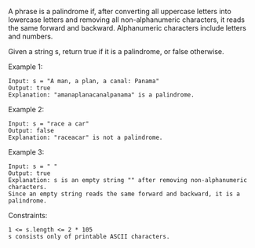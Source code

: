 A phrase is a palindrome if, after converting all uppercase letters into lowercase letters and removing all non-alphanumeric characters, it reads the same forward and backward. Alphanumeric characters include letters and numbers.

Given a string s, return true if it is a palindrome, or false otherwise.

Example 1:

    Input: s = "A man, a plan, a canal: Panama"
    Output: true
    Explanation: "amanaplanacanalpanama" is a palindrome.

Example 2:

    Input: s = "race a car"
    Output: false
    Explanation: "raceacar" is not a palindrome.

Example 3:

    Input: s = " "
    Output: true
    Explanation: s is an empty string "" after removing non-alphanumeric characters.
    Since an empty string reads the same forward and backward, it is a palindrome.

Constraints:

    1 <= s.length <= 2 * 105
    s consists only of printable ASCII characters.

